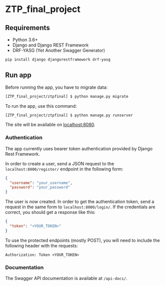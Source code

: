 # ZTP_final_project

## Requirements

* Python 3.6+
* Django and Django REST Framework
* DRF-YASG (Yet Another Swagger Generator)

```bash
pip install django djangorestframework drf-yasg
```

## Run app

Before running the app, you have to migrate data:

```bash
[ZTP_final_project/ztpfinal] $ python manage.py migrate
```

To run the app, use this command:

```bash
[ZTP_final_project/ztpfinal] $ python manage.py runserver
```

The site will be available on [localhost:8080](http://localhost:8080).

### Authentication

The app currently uses bearer token authentication provided by Django Rest Framework.

In order to create a user, send a JSON request to the `localhost:8000/register/` endpoint in the following form:

```json
{
  "username": "your_username",
  "password": "your_password"
}
```

The user is now created. In order to get the authentication token, send a request in the same form to `localhost:8000/login/`.
If the credentials are correct, you should get a response like this:

```json
{
  "token": "<YOUR_TOKEN>"
}
```

To use the protected endpoints (mostly POST), you will need to include the following header with the requests:
```
Authorization: Token <YOUR_TOKEN>
```

### Documentation

The Swagger API documentation is available at `/api-docs/`.